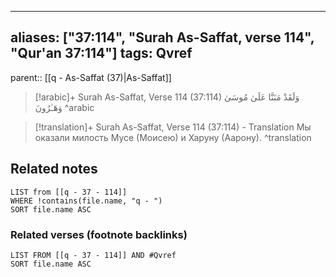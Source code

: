 
---
aliases: ["37:114", "Surah As-Saffat, verse 114", "Qur'an 37:114"]
tags: Qvref
---

parent:: [[q - As-Saffat (37)|As-Saffat]]

> [!arabic]+ Surah As-Saffat, Verse 114 (37:114)
> <span class="quran-arabic">وَلَقَدْ مَنَنَّا عَلَىٰ مُوسَىٰ وَهَـٰرُونَ</span>
^arabic

> [!translation]+ Surah As-Saffat, Verse 114 (37:114) - Translation
> Мы оказали милость Мусе (Моисею) и Харуну (Аарону).
^translation



## Related notes
```dataview
LIST from [[q - 37 - 114]]
WHERE !contains(file.name, "q - ")
SORT file.name ASC
```

### Related verses (footnote backlinks)
```dataview
LIST FROM [[q - 37 - 114]] AND #Qvref
SORT file.name ASC
```


